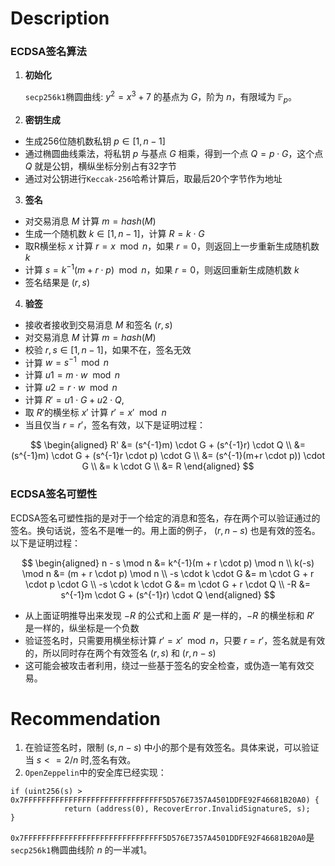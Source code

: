 # Description

### ECDSA签名算法

1. **初始化**
   
    `secp256k1`椭圆曲线: $y^{2} = x^{3} + 7$ 的基点为 $G$，阶为 $n$，有限域为 $\mathbb{F}_p$。

2. **密钥生成**
    
- 生成256位随机数私钥 $p \in[1,n-1]$
- 通过椭圆曲线乘法，将私钥 $p$ 与基点 $G$ 相乘，得到一个点 $Q = p \cdot G$，这个点 $Q$ 就是公钥，横纵坐标分别占有32字节
- 通过对公钥进行`Keccak-256`哈希计算后，取最后20个字节作为地址

3. **签名**
- 对交易消息 $M$ 计算 $m = hash(M)$
- 生成一个随机数 $k \in[1,n-1]$，计算 $R = k \cdot G$
- 取R横坐标 $x$ 计算 $r = x \mod n$，如果 $r=0$，则返回上一步重新生成随机数 $k$
- 计算 $s = k^{-1} (m + r \cdot p) \mod n$，如果 $r=0$，则返回重新生成随机数 $k$
- 签名结果是 $(r,s)$

4. **验签**
- 接收者接收到交易消息 $M$ 和签名 $(r, s)$
- 对交易消息 $M$ 计算 $m = hash(M)$
- 校验 $r,s \in[1,n-1]$，如果不在，签名无效
- 计算 $w = s^{-1} \mod n$
- 计算 $u1 = m \cdot w \mod n$
- 计算 $u2 = r \cdot w \mod n$
- 计算 $R' = u1 \cdot G + u2 \cdot Q$,
- 取 $R'$的横坐标 $x'$ 计算 $r' = x' \mod n$
- 当且仅当 $r = r'$，签名有效，以下是证明过程：
  
$$
\begin{aligned}
R' &= (s^{-1}m) \cdot G + (s^{-1}r) \cdot Q \\
&= (s^{-1}m) \cdot G + (s^{-1}r \cdot p) \cdot G \\
&= (s^{-1}(m+r \cdot p)) \cdot G \\
&= k \cdot G \\
&= R
\end{aligned}
$$

### ECDSA签名可塑性

ECDSA签名可塑性指的是对于一个给定的消息和签名，存在两个可以验证通过的签名。换句话说，签名不是唯一的。用上面的例子， $(r, n-s)$ 也是有效的签名。以下是证明过程：

$$
\begin{aligned}
n - s \mod n &= k^{-1}(m + r \cdot p) \mod n \\
k(-s) \mod n &= (m + r \cdot p) \mod n \\
-s \cdot k \cdot G &= m \cdot G + r \cdot p \cdot G \\
-s \cdot k \cdot G &= m \cdot G + r \cdot Q \\
-R &= s^{-1}m \cdot G + (s^{-1}r) \cdot Q
\end{aligned}
$$

- 从上面证明推导出来发现 $-R$ 的公式和上面 $R'$ 是一样的，$-R$ 的横坐标和 $R'$ 是一样的，纵坐标是一个负数
- 验证签名时，只需要用横坐标计算 $r' = x' \mod n$，只要 $r = r'$，签名就是有效的，所以同时存在两个有效签名 $(r, s)$ 和 $(r, n-s)$
- 这可能会被攻击者利用，绕过一些基于签名的安全检查，或伪造一笔有效交易。

# Recommendation

1. 在验证签名时，限制 $(s, n-s)$ 中小的那个是有效签名。具体来说，可以验证当 $s <= 2/n$ 时,签名有效。
2. `OpenZeppelin`中的安全库已经实现：
```solidity
if (uint256(s) > 0x7FFFFFFFFFFFFFFFFFFFFFFFFFFFFFFF5D576E7357A4501DDFE92F46681B20A0) {
            return (address(0), RecoverError.InvalidSignatureS, s);
}
```
`0x7FFFFFFFFFFFFFFFFFFFFFFFFFFFFFFF5D576E7357A4501DDFE92F46681B20A0`是`secp256k1`椭圆曲线阶 $n$ 的一半减1。 
